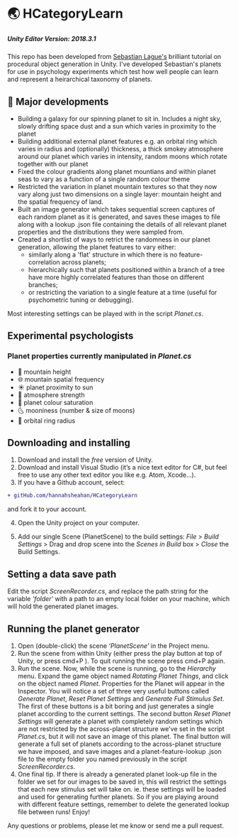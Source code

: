# :earth_asia: HCategoryLearn
##### Unity Editor Version: 2018.3.1

This repo has been developed from [Sebastian Lague's](https://github.com/SebLague/Procedural-Planets) brilliant tutorial on procedural object generation in Unity. 
I've developed Sebastian's planets for use in psychology experiments which test how well people can learn and represent a heirarchical taxonomy of planets. 
 
## :wrench: Major developments
- Building a galaxy for our spinning planet to sit in. Includes a night sky, slowly drifting space dust and a sun which varies in proximity to the planet
- Building additional external planet features e.g. an orbital ring which varies in radius and (optionally) thickness, a thick smokey atmosphere around our planet which varies in intensity, random moons which rotate together with our planet
- Fixed the colour gradients along planet mountians and within planet seas to vary as a function of a single random colour theme
- Restricted the variation in planet mountain textures so that they now vary along just two dimensions on a single layer: mountain height and the spatial frequency of land.
- Built an image generator which takes sequential screen captures of each random planet as it is generated, and saves these images to file along with a lookup .json file containing the details of all relevant planet properties and the distributions they were sampled from.
- Created a shortlist of ways to retrict the randomness in our planet generation, allowing the planet features to vary either: 
  - similarly along a 'flat' structure in which there is no feature-correlation across planets; 
  - hierarchically such that planets positioned within a branch of a tree have more highly correlated features than those on different branches;
  - or restricting the variation to a single feature at a time (useful for psychometric tuning or debugging). 

Most interesting settings can be played with in the script _Planet.cs_.

## Experimental psychologists 
### Planet properties currently manipulated in _Planet.cs_
- :volcano: mountain height
- :globe_with_meridians: mountain spatial frequency
- :sunny: planet proximity to sun
- :dash: atmosphere strength
- :art: planet colour saturation
- :last_quarter_moon_with_face: mooniness (number & size of moons)
- :dizzy: orbital ring radius


## Downloading and installing
1. Download and install the _free_ version of Unity.
2. Download and install Visual Studio (it’s a nice text editor for C#, but feel free to use any other text editor you like e.g. Atom, Xcode…).
3. If you have a Github account, select:
```diff
+ gitHub.com/hannahsheahan/HCategoryLearn
```
and fork it to your account.

4. Open the Unity project on your computer.

5. Add our single Scene (PlanetScene) to the build settings:   _File_ > _Build Settings_ > Drag and drop scene into the _Scenes in Build_ box > _Close_ the Build Settings.

## Setting a data save path
Edit the script _ScreenRecorder.cs_, and replace the path string for the variable _'folder'_ with a path to an empty local folder on your machine, which will hold the generated planet images.

## Running the planet generator
1. Open (double-click) the scene _‘PlanetScene’_ in the Project menu.
2. Run the scene from within Unity (either press the play button at top of Unity, or press cmd+P ). To quit running the scene press cmd+P again.
3. Run the scene. Now, while the scene is running, go to the _Hierarchy_ menu. Expand the game object named _Rotating Planet Things_, and click on the object named _Planet_. Properties for the Planet will appear in the Inspector. You will notice a set of three very useful buttons called _Generate Planet_, _Reset Planet Settings_ and _Generate Full Stimulus Set_. The first of these buttons is a bit boring and just generates a single planet according to the current settings. The second button _Reset Planet Settings_ will generate a planet with completely random settings which are not restricted by the across-planet structure we've set in the script _Planet.cs_, but it will not save an image of this planet. The final button will generate a full set of planets according to the across-planet structure we have imposed, and save images and a planet-feature-lookup .json file to the empty folder you named previously in the script _ScreenRecorder.cs_.
4. One final tip. If there is already a generated planet look-up file in the folder we set for our images to be saved in, this will restrict the settings that each new stimulus set will take on. ie. these settings will be loaded and used for generating further planets. So if you are playing around with different feature settings, remember to delete the generated lookup file between runs! Enjoy!

Any questions or problems, please let me know or send me a pull request.
